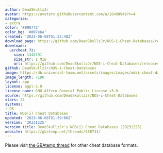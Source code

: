 ```yaml
---
author: DeadSkullzJr
avatar: https://avatars.githubusercontent.com/u/26408949?v=4
categories:
- extra
color: '#898772'
color_bg: '#807e6a'
created: '2023-06-08T01:32:48Z'
download_page: https://github.com/DeadSkullzJr/NDS-i-Cheat-Databases/releases
downloads:
  usrcheat.7z:
    size: 1342791
    size_str: 1 MiB
    url: https://github.com/DeadSkullzJr/NDS-i-Cheat-Databases/releases/download/20231225/usrcheat.7z
github: DeadSkullzJr/NDS-i-Cheat-Databases
image: https://db.universal-team.net/assets/images/images/ndsi-cheat-databases.png
image_length: 7190
layout: app
license: agpl-3.0
license_name: GNU Affero General Public License v3.0
source: https://github.com/DeadSkullzJr/NDS-i-Cheat-Databases
stars: 24
systems:
- DS
title: NDS(i) Cheat Databases
updated: '2023-06-08T01:39:06Z'
version: '20231225'
version_title: DeadSkullzJr's NDS(i) Cheat Databases (20231225)
website: https://gbatemp.net/threads/488711/
---
```

Please visit [the GBAtemp thread](https://gbatemp.net/threads/488711/) for other cheat database formats.